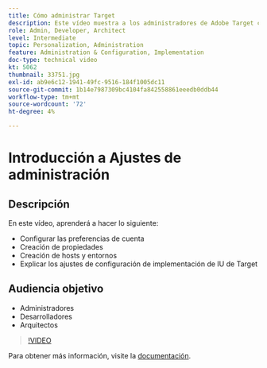 ```yaml
---
title: Cómo administrar Target
description: Este vídeo muestra a los administradores de Adobe Target cómo configurar preferencias de cuenta, crear propiedades y crear hosts y entornos. Obtenga información sobre cómo explicar los ajustes de configuración de la implementación de la IU de Target.
role: Admin, Developer, Architect
level: Intermediate
topic: Personalization, Administration
feature: Administration & Configuration, Implementation
doc-type: technical video
kt: 5062
thumbnail: 33751.jpg
exl-id: ab9e6c12-1941-49fc-9516-184f1005dc11
source-git-commit: 1b14e7987309bc4104fa842558861eeedb0ddb44
workflow-type: tm+mt
source-wordcount: '72'
ht-degree: 4%

---
```


# Introducción a Ajustes de administración

## Descripción

En este vídeo, aprenderá a hacer lo siguiente:

* Configurar las preferencias de cuenta
* Creación de propiedades
* Creación de hosts y entornos
* Explicar los ajustes de configuración de implementación de IU de Target

## Audiencia objetivo

* Administradores
* Desarrolladores
* Arquitectos

>[!VIDEO](https://video.tv.adobe.com/v/33751/?quality=12)

Para obtener más información, visite la [documentación](https://experienceleague.adobe.com/docs/target/using/administer/administrating-target.html?lang=en).
